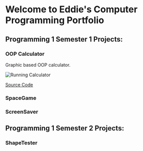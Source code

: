 # Welcome to Eddie's Computer Programming Portfolio

## Programming 1 Semester 1 Projects:

### OOP Calculator

Graphic based OOP calculator.

![Running Calculator]()

[Source Code]()

### SpaceGame

### ScreenSaver

## Programming 1 Semester 2 Projects:

### ShapeTester
